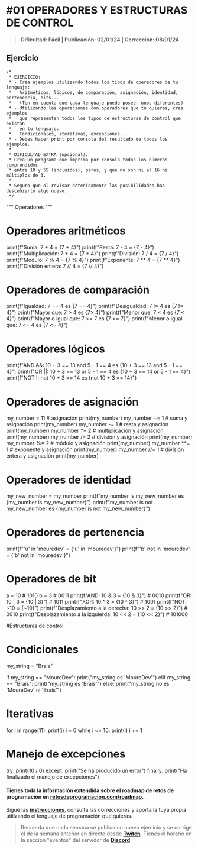 # #01 OPERADORES Y ESTRUCTURAS DE CONTROL
> #### Dificultad: Fácil | Publicación: 02/01/24 | Corrección: 08/01/24

## Ejercicio

```
/*
 * EJERCICIO:
 * - Crea ejemplos utilizando todos los tipos de operadores de tu lenguaje:
 *   Aritméticos, lógicos, de comparación, asignación, identidad, pertenencia, bits...
 *   (Ten en cuenta que cada lenguaje puede poseer unos diferentes)
 * - Utilizando las operaciones con operadores que tú quieras, crea ejemplos
 *   que representen todos los tipos de estructuras de control que existan
 *   en tu lenguaje:
 *   Condicionales, iterativas, excepciones...
 * - Debes hacer print por consola del resultado de todos los ejemplos.
 *
 * DIFICULTAD EXTRA (opcional):
 * Crea un programa que imprima por consola todos los números comprendidos
 * entre 10 y 55 (incluidos), pares, y que no son ni el 16 ni múltiplos de 3.
 *
 * Seguro que al revisar detenidamente las posibilidades has descubierto algo nuevo.
 */
```
"""
Operadores
"""
# Operadores aritméticos
print(f"Suma: 7 + 4 = {7 + 4}")
print(f"Resta: 7 - 4 = {7 - 4}")
print(f"Multiplicación: 7 * 4 = {7 * 4}")
print(f"División: 7 / 4 = {7 / 4}")
print(f"Módulo: 7 % 4 = {7 % 4}")
print(f"Exponente: 7 ** 4 = {7 ** 4}")
print(f"División entera: 7 // 4 = {7 // 4}")

# Operadores de comparación
print(f"Igualdad: 7 == 4 es {7 == 4}")
print(f"Desigualdad: 7 != 4 es {7 != 4}")
print(f"Mayor que: 7 > 4 es {7> 4}")
print(f"Menor que: 7 < 4 es {7 < 4}")
print(f"Mayor o igual que: 7 >= 7 es {7 >= 7}")
print(f"Menor o igual que: 7 <= 4 es {7 <= 4}")
# Operadores lógicos
print(f"AND &&: 10 + 3 == 13 and 5 - 1 == 4 es {10 + 3 == 13 and 5 - 1 == 4}")
print(f"OR ||: 10 + 3 == 13 or 5 - 1 == 4 es {10 + 3 == 14 or 5 - 1 == 4}")
print(f"NOT !: not 10 + 3 == 14 es {not 10 + 3 == 14}")
# Operadores de asignación
my_number = 11  # asignación
print(my_number)
my_number += 1  # suma y asignación
print(my_number)
my_number -= 1  # resta y asignación
print(my_number)
my_number *= 2  # multiplicación y asignación
print(my_number)
my_number /= 2  # división y asignación
print(my_number)
my_number %= 2  # módulo y asignación
print(my_number)
my_number **= 1  # exponente y asignación
print(my_number)
my_number //= 1  # división entera y asignación
print(my_number)
# Operadores de identidad
my_new_number = my_number
print(f"my_number is my_new_number es {my_number is my_new_number}")
print(f"my_number is not my_new_number es {my_number is not my_new_number}")
# Operadores de pertenencia
print(f"'u' in 'mouredev' = {'u' in 'mouredev'}")
print(f"'b' not in 'mouredev' = {'b' not in 'mouredev'}")
# Operadores de bit
a = 10  # 1010
b = 3  # 0011
print(f"AND: 10 & 3 = {10 & 3}")  # 0010
print(f"OR: 10 | 3 = {10 | 3}")  # 1011
print(f"XOR: 10 ^ 3 = {10 ^ 3}")  # 1001
print(f"NOT: ~10 = {~10}")
print(f"Desplazamiento a la derecha: 10 >> 2 = {10 >> 2}")  # 0010
print(f"Desplazamiento a la izquierda: 10 << 2 = {10 << 2}")  # 101000

#Estructuras de control

# Condicionales

my_string = "Brais"

if my_string == "MoureDev":
    print("my_string es 'MoureDev'")
elif my_string == "Brais":
    print("my_string es 'Brais'")
else:
    print("my_string no es 'MoureDev' ni 'Brais'")

# Iterativas
for i in range(11):
    print(i)
i = 0
while i <= 10:
    print(i)
    i += 1
# Manejo de excepciones
try:
    print(10 / 0)
except:
    print("Se ha producido un error")
finally:
    print("Ha finalizado el manejo de excepciones")    
#### Tienes toda la información extendida sobre el roadmap de retos de programación en **[retosdeprogramacion.com/roadmap](https://retosdeprogramacion.com/roadmap)**.

Sigue las **[instrucciones](../../README.md)**, consulta las correcciones y aporta la tuya propia utilizando el lenguaje de programación que quieras.

> Recuerda que cada semana se publica un nuevo ejercicio y se corrige el de la semana anterior en directo desde **[Twitch](https://twitch.tv/mouredev)**. Tienes el horario en la sección "eventos" del servidor de **[Discord](https://discord.gg/mouredev)**.
